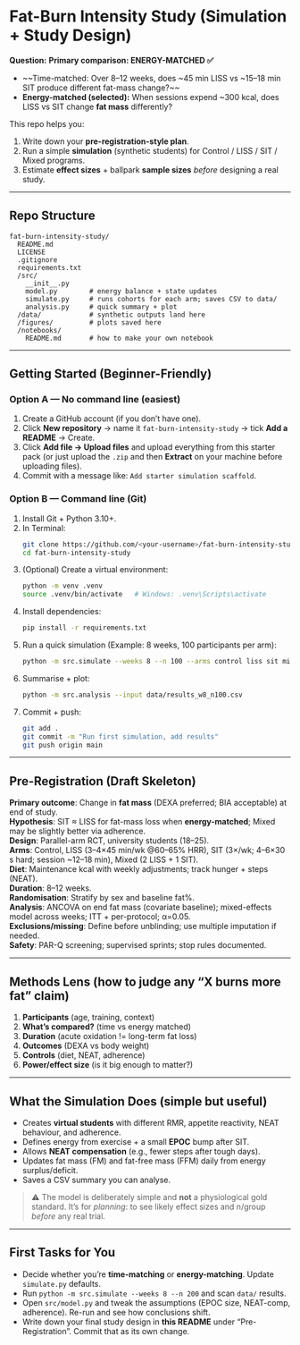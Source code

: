 # Fat-Burn Intensity Study (Simulation + Study Design)

**Question:**
**Primary comparison: ENERGY-MATCHED ✅**

- ~~Time-matched: Over 8–12 weeks, does ~45 min LISS vs ~15–18 min SIT produce different fat-mass change?~~
- **Energy-matched (selected):** When sessions expend ~300 kcal, does LISS vs SIT change **fat mass** differently?


This repo helps you:
1) Write down your **pre-registration-style plan**.
2) Run a simple **simulation** (synthetic students) for Control / LISS / SIT / Mixed programs.
3) Estimate **effect sizes** + ballpark **sample sizes** *before* designing a real study.

---

## Repo Structure

```
fat-burn-intensity-study/
  README.md
  LICENSE
  .gitignore
  requirements.txt
  /src/
    __init__.py
    model.py        # energy balance + state updates
    simulate.py     # runs cohorts for each arm; saves CSV to data/
    analysis.py     # quick summary + plot
  /data/            # synthetic outputs land here
  /figures/         # plots saved here
  /notebooks/
    README.md       # how to make your own notebook
```

---

## Getting Started (Beginner-Friendly)

### Option A — **No command line** (easiest)
1. Create a GitHub account (if you don’t have one).
2. Click **New repository** → name it `fat-burn-intensity-study` → tick **Add a README** → Create.
3. Click **Add file → Upload files** and upload everything from this starter pack (or just upload the `.zip` and then **Extract** on your machine before uploading files).
4. Commit with a message like: `Add starter simulation scaffold`.

### Option B — Command line (Git)
1. Install Git + Python 3.10+.
2. In Terminal:
   ```bash
   git clone https://github.com/<your-username>/fat-burn-intensity-study.git
   cd fat-burn-intensity-study
   ```
3. (Optional) Create a virtual environment:
   ```bash
   python -m venv .venv
   source .venv/bin/activate   # Windows: .venv\Scripts\activate
   ```
4. Install dependencies:
   ```bash
   pip install -r requirements.txt
   ```
5. Run a quick simulation (Example: 8 weeks, 100 participants per arm):
   ```bash
   python -m src.simulate --weeks 8 --n 100 --arms control liss sit mixed
   ```
6. Summarise + plot:
   ```bash
   python -m src.analysis --input data/results_w8_n100.csv
   ```
7. Commit + push:
   ```bash
   git add .
   git commit -m "Run first simulation, add results"
   git push origin main
   ```

---

## Pre-Registration (Draft Skeleton)

**Primary outcome**: Change in **fat mass** (DEXA preferred; BIA acceptable) at end of study.  
**Hypothesis**: SIT ≈ LISS for fat-mass loss when **energy-matched**; Mixed may be slightly better via adherence.  
**Design**: Parallel-arm RCT, university students (18–25).  
**Arms**: Control, LISS (3–4×45 min/wk @60–65% HRR), SIT (3×/wk; 4–6×30 s hard; session ~12–18 min), Mixed (2 LISS + 1 SIT).  
**Diet**: Maintenance kcal with weekly adjustments; track hunger + steps (NEAT).  
**Duration**: 8–12 weeks.  
**Randomisation**: Stratify by sex and baseline fat%.  
**Analysis**: ANCOVA on end fat mass (covariate baseline); mixed-effects model across weeks; ITT + per-protocol; α=0.05.  
**Exclusions/missing**: Define before unblinding; use multiple imputation if needed.  
**Safety**: PAR-Q screening; supervised sprints; stop rules documented.

---

## Methods Lens (how to judge any “X burns more fat” claim)
1. **Participants** (age, training, context)  
2. **What’s compared?** (time vs energy matched)  
3. **Duration** (acute oxidation != long-term fat loss)  
4. **Outcomes** (DEXA vs body weight)  
5. **Controls** (diet, NEAT, adherence)  
6. **Power/effect size** (is it big enough to matter?)

---

## What the Simulation Does (simple but useful)

- Creates **virtual students** with different RMR, appetite reactivity, NEAT behaviour, and adherence.
- Defines energy from exercise + a small **EPOC** bump after SIT.
- Allows **NEAT compensation** (e.g., fewer steps after tough days).
- Updates fat mass (FM) and fat-free mass (FFM) daily from energy surplus/deficit.
- Saves a CSV summary you can analyse.

> ⚠️ The model is deliberately simple and **not** a physiological gold standard. It’s for *planning*: to see likely effect sizes and n/group *before* any real trial.

---

## First Tasks for You
- Decide whether you’re **time-matching** or **energy-matching**. Update `simulate.py` defaults.
- Run `python -m src.simulate --weeks 8 --n 200` and scan `data/` results.
- Open `src/model.py` and tweak the assumptions (EPOC size, NEAT-comp, adherence). Re-run and see how conclusions shift.
- Write down your final study design in **this README** under “Pre-Registration”. Commit that as its own change.
